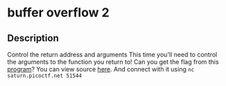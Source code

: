 # buffer overflow 2

## Description
Control the return address and arguments
This time you'll need to control the arguments to the function you return to! Can you get the flag from this [program](https://artifacts.picoctf.net/c/349/vuln)?
You can view source [here](https://artifacts.picoctf.net/c/349/vuln.c). And connect with it using `nc saturn.picoctf.net 51544`
